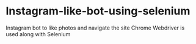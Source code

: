 # Instagram-like-bot-using-selenium
Instagram bot to like photos and navigate the site
Chrome Webdriver is used along with Selenium
